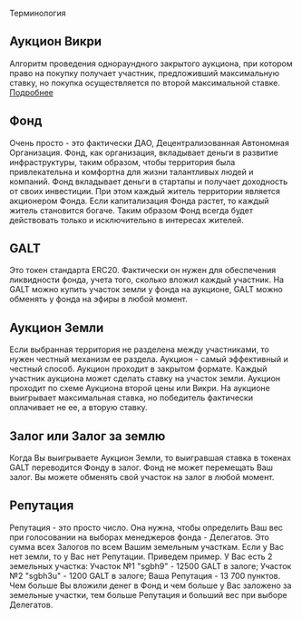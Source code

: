 Терминология

## Аукцион Викри
Алгоритм проведения однораундного закрытого аукциона, при котором право на покупку получает участник, предложивший максимальную ставку, но покупка осуществляется по второй максимальной ставке. [Подробнее](https://ru.wikipedia.org/wiki/%D0%90%D1%83%D0%BA%D1%86%D0%B8%D0%BE%D0%BD_%D0%92%D0%B8%D0%BA%D1%80%D0%B8)

## Фонд
Очень просто - это фактически ДАО, Децентрализованная Автономная Организация. Фонд, как организация, вкладывает деньги в развитие инфраструктуры, таким образом, чтобы территория была привлекательна и комфортна для жизни талантливых людей и компаний. 
Фонд вкладывает деньги в стартапы и получает доходность от своих инвестиции. При этом каждый житель территории является акционером Фонда. Если капитализация Фонда растет, то каждый житель становится богаче. Таким образом Фонд всегда будет действовать только и исключительно в интересах жителей.

## GALT
Это токен стандарта ERC20. Фактически он нужен для обеспечения ликвидности фонда, учета того, сколько вложил каждый участник. На GALT можно купить участок земли у фонда на аукционе, GALT можно обменять у фонда на эфиры в любой момент.

## Аукцион Земли
Если выбранная территория не разделена между участниками, то нужен честный механизм ее раздела. 
Аукцион - самый эффективный и честный способ. Аукцион проходит в закрытом формате. Каждый участник аукциона может сделать ставку на участок земли. Аукцион проходит по схеме Аукциона второй цены или Викри. На аукционе выигрывает максимальная ставка, но победитель фактически оплачивает не ее, а вторую ставку.

## Залог или Залог за землю
Когда Вы выигрываете Аукцион Земли, то выигравшая ставка в токенах GALT переводится Фонду в залог. Фонд не может перемещать Ваш залог. Вы можете обменять свой участок на залог в любой момент.

## Репутация
Репутация - это просто число. Она нужна, чтобы определить Ваш вес при голосовании на выборах менеджеров фонда - Делегатов. 
Это сумма всех Залогов по всем Вашим земельным участкам. 
Если у Вас нет земли, то у Вас нет Репутации. 
Приведем пример. У Вас есть 2 земельных участка: 
Участок №1 "sgbh9" - 12500 GALT в залоге; 
Участок №2 "sgbh3u" - 1200 GALT в залоге; 
Ваша Репутация - 13 700 пунктов. 
Чем больше Вы вложили денег в Фонд и чем больше у Вас заложено за земельные участки, тем больше Репутация и больший вес при выборе Делегатов.
